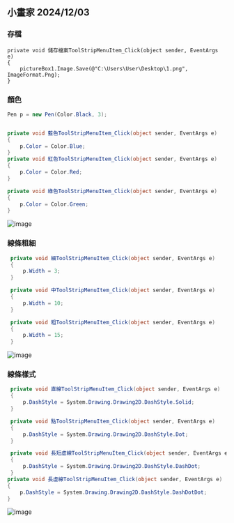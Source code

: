 ## 小畫家 2024/12/03

### 存檔 
```csharp=
private void 儲存檔案ToolStripMenuItem_Click(object sender, EventArgs e)
{
    pictureBox1.Image.Save(@"C:\Users\User\Desktop\1.png", ImageFormat.Png);
}
```
### 顏色
```csharp
Pen p = new Pen(Color.Black, 3);


private void 藍色ToolStripMenuItem_Click(object sender, EventArgs e)
{
    p.Color = Color.Blue;
}
private void 紅色ToolStripMenuItem_Click(object sender, EventArgs e)
{
    p.Color = Color.Red;
}

private void 綠色ToolStripMenuItem_Click(object sender, EventArgs e)
{
    p.Color = Color.Green;
}
```
![image](https://hackmd.io/_uploads/BJCcZNhQyx.png)

### 線條粗細
```csharp
 private void 細ToolStripMenuItem_Click(object sender, EventArgs e)
 {
     p.Width = 3;
 }

 private void 中ToolStripMenuItem_Click(object sender, EventArgs e)
 {
     p.Width = 10;
 }

 private void 粗ToolStripMenuItem_Click(object sender, EventArgs e)
 {
     p.Width = 15;
 }
```
![image](https://hackmd.io/_uploads/H1NbGVhmyx.png)

### 線條樣式
```csharp
 private void 直線ToolStripMenuItem_Click(object sender, EventArgs e)
 {
     p.DashStyle = System.Drawing.Drawing2D.DashStyle.Solid;
 }

 private void 點ToolStripMenuItem_Click(object sender, EventArgs e)
 {
     p.DashStyle = System.Drawing.Drawing2D.DashStyle.Dot;
 }

 private void 長短虛線ToolStripMenuItem_Click(object sender, EventArgs e)
 {
     p.DashStyle = System.Drawing.Drawing2D.DashStyle.DashDot;
 }
private void 長虛線ToolStripMenuItem_Click(object sender, EventArgs e)
{
    p.DashStyle = System.Drawing.Drawing2D.DashStyle.DashDotDot;
}
```
![image](https://hackmd.io/_uploads/S1hdGVnmye.png)
